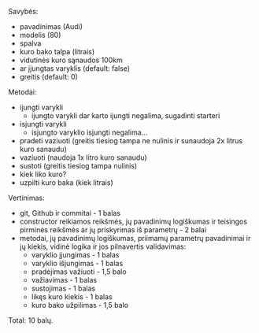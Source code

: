 Savybės:

-   pavadinimas (Audi)
-   modelis (80)
-   spalva
-   kuro bako talpa (litrais)
-   vidutinės kuro sąnaudos 100km
-   ar įjungtas varyklis (default: false)
-   greitis (default: 0)

Metodai:

-   ijungti varykli
    -   ijungto varykli dar karto ijungti negalima, sugadinti starteri
-   isjungti varykli
    -   isjungto varyklio isjungti negalima...
-   pradeti vaziuoti (greitis tiesiog tampa ne nulinis ir sunaudoja 2x litrus kuro sanaudu)
-   vaziuoti (naudoja 1x litro kuro sanaudu)
-   sustoti (greitis tiesiog tampa nulinis)
-   kiek liko kuro?
-   uzpilti kuro baka (kiek litrais)

Vertinimas:

-   git, Github ir commitai - 1 balas
-   constructor reikiamos reikšmės, jų pavadinimų logiškumas ir teisingos pirminės reikšmės ar jų priskyrimas iš parametrų - 2 balai
-   metodai, jų pavadinimų logiškumas, priimamų parametrų pavadinimai ir jų kiekis, vidinė logika ir jos pilnavertis validavimas:
    -   varyklio įjungimas - 1 balas
    -   varyklio išjungimas - 1 balas
    -   pradėjimas važiuoti - 1,5 balo
    -   važiavimas - 1 balas
    -   sustojimas - 1 balas
    -   likęs kuro kiekis - 1 balas
    -   kuro bako užpilimas - 1,5 balo

Total: 10 balų.

